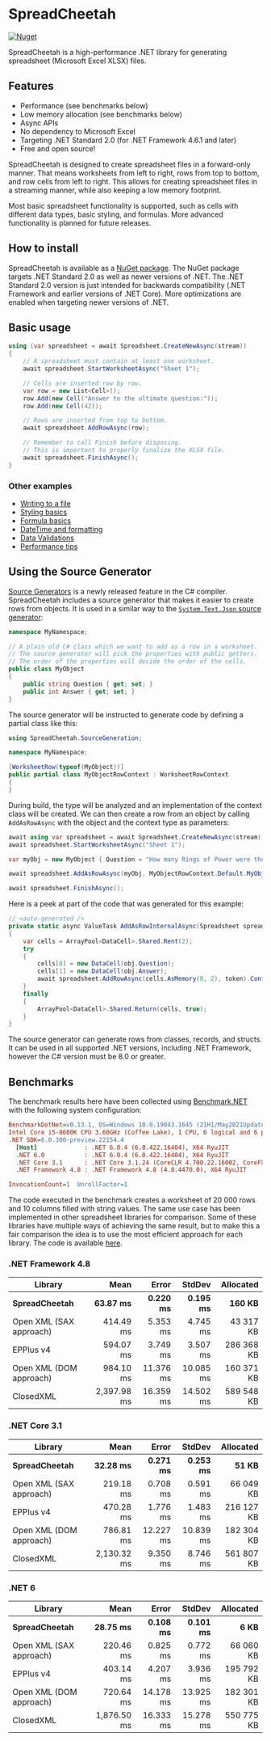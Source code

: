 # SpreadCheetah

[![Nuget](https://img.shields.io/nuget/v/SpreadCheetah)](https://www.nuget.org/packages/SpreadCheetah)

SpreadCheetah is a high-performance .NET library for generating spreadsheet (Microsoft Excel XLSX) files.

## Features
- Performance (see benchmarks below)
- Low memory allocation (see benchmarks below)
- Async APIs
- No dependency to Microsoft Excel
- Targeting .NET Standard 2.0 (for .NET Framework 4.6.1 and later)
- Free and open source!

SpreadCheetah is designed to create spreadsheet files in a forward-only manner.
That means worksheets from left to right, rows from top to bottom, and row cells from left to right.
This allows for creating spreadsheet files in a streaming manner, while also keeping a low memory footprint.

Most basic spreadsheet functionality is supported, such as cells with different data types, basic styling, and formulas. More advanced functionality is planned for future releases.

## How to install
SpreadCheetah is available as a [NuGet package](https://www.nuget.org/packages/SpreadCheetah). The NuGet package targets .NET Standard 2.0 as well as newer versions of .NET. The .NET Standard 2.0 version is just intended for backwards compatibility (.NET Framework and earlier versions of .NET Core). More optimizations are enabled when targeting newer versions of .NET.

## Basic usage
```cs
using (var spreadsheet = await Spreadsheet.CreateNewAsync(stream))
{
    // A spreadsheet must contain at least one worksheet.
    await spreadsheet.StartWorksheetAsync("Sheet 1");

    // Cells are inserted row by row.
    var row = new List<Cell>();
    row.Add(new Cell("Answer to the ultimate question:"));
    row.Add(new Cell(42));

    // Rows are inserted from top to bottom.
    await spreadsheet.AddRowAsync(row);

    // Remember to call Finish before disposing.
    // This is important to properly finalize the XLSX file.
    await spreadsheet.FinishAsync();
}
```

### Other examples
- [Writing to a file](https://github.com/sveinungf/spreadcheetah-samples/blob/main/SpreadCheetahSamples/WriteToFile.cs)
- [Styling basics](https://github.com/sveinungf/spreadcheetah-samples/blob/main/SpreadCheetahSamples/StylingBasics.cs)
- [Formula basics](https://github.com/sveinungf/spreadcheetah-samples/blob/main/SpreadCheetahSamples/FormulaBasics.cs)
- [DateTime and formatting](https://github.com/sveinungf/spreadcheetah-samples/blob/main/SpreadCheetahSamples/DateTimeAndFormatting.cs)
- [Data Validations](https://github.com/sveinungf/spreadcheetah-samples/blob/main/SpreadCheetahSamples/DataValidations.cs)
- [Performance tips](https://github.com/sveinungf/spreadcheetah-samples/blob/main/SpreadCheetahSamples/PerformanceTips.cs)

## Using the Source Generator
[Source Generators](https://devblogs.microsoft.com/dotnet/introducing-c-source-generators) is a newly released feature in the C# compiler. SpreadCheetah includes a source generator that makes it easier to create rows from objects. It is used in a similar way to the [`System.Text.Json` source generator](https://devblogs.microsoft.com/dotnet/try-the-new-system-text-json-source-generator/):
```cs
namespace MyNamespace;

// A plain old C# class which we want to add as a row in a worksheet.
// The source generator will pick the properties with public getters.
// The order of the properties will decide the order of the cells.
public class MyObject
{
    public string Question { get; set; }
    public int Answer { get; set; }
}
```

The source generator will be instructed to generate code by defining a partial class like this:
```cs
using SpreadCheetah.SourceGeneration;

namespace MyNamespace;

[WorksheetRow(typeof(MyObject))]
public partial class MyObjectRowContext : WorksheetRowContext
{
}
```

During build, the type will be analyzed and an implementation of the context class will be created. We can then create a row from an object by calling `AddAsRowAsync` with the object and the context type as parameters:
```cs
await using var spreadsheet = await Spreadsheet.CreateNewAsync(stream);
await spreadsheet.StartWorksheetAsync("Sheet 1");

var myObj = new MyObject { Question = "How many Rings of Power were there?", Answer = 20 };

await spreadsheet.AddAsRowAsync(myObj, MyObjectRowContext.Default.MyObject);

await spreadsheet.FinishAsync();
```

Here is a peek at part of the code that was generated for this example:
```cs
// <auto-generated />
private static async ValueTask AddAsRowInternalAsync(Spreadsheet spreadsheet, MyObject obj, CancellationToken token)
{
    var cells = ArrayPool<DataCell>.Shared.Rent(2);
    try
    {
        cells[0] = new DataCell(obj.Question);
        cells[1] = new DataCell(obj.Answer);
        await spreadsheet.AddRowAsync(cells.AsMemory(0, 2), token).ConfigureAwait(false);
    }
    finally
    {
        ArrayPool<DataCell>.Shared.Return(cells, true);
    }
}
```

The source generator can generate rows from classes, records, and structs. It can be used in all supported .NET versions, including .NET Framework, however the C# version must be 8.0 or greater.


## Benchmarks
The benchmark results here have been collected using [Benchmark.NET](https://github.com/dotnet/benchmarkdotnet) with the following system configuration:

``` ini
BenchmarkDotNet=v0.13.1, OS=Windows 10.0.19043.1645 (21H1/May2021Update)
Intel Core i5-8600K CPU 3.60GHz (Coffee Lake), 1 CPU, 6 logical and 6 physical cores
.NET SDK=6.0.300-preview.22154.4
  [Host]             : .NET 6.0.4 (6.0.422.16404), X64 RyuJIT
  .NET 6.0           : .NET 6.0.4 (6.0.422.16404), X64 RyuJIT
  .NET Core 3.1      : .NET Core 3.1.24 (CoreCLR 4.700.22.16002, CoreFX 4.700.22.17909), X64 RyuJIT
  .NET Framework 4.8 : .NET Framework 4.8 (4.8.4470.0), X64 RyuJIT

InvocationCount=1  UnrollFactor=1
```

The code executed in the benchmark creates a worksheet of 20 000 rows and 10 columns filled with string values. The same use case has been implemented in other spreadsheet libraries for comparison.
Some of these libraries have multiple ways of achieving the same result, but to make this a fair comparison the idea is to use the most efficient approach for each library. The code is available [here](https://github.com/sveinungf/spreadcheetah/blob/main/SpreadCheetah.Benchmark/Benchmarks/StringCells.cs).


### .NET Framework 4.8

|                    Library |         Mean |        Error |       StdDev |  Allocated |
|----------------------------|-------------:|-------------:|-------------:|-----------:|
|          **SpreadCheetah** | **63.87 ms** | **0.220 ms** | **0.195 ms** | **160 KB** |
|    Open XML (SAX approach) |    414.49 ms |     5.353 ms |     4.745 ms |  43 317 KB |
|                  EPPlus v4 |    594.07 ms |     3.749 ms |     3.507 ms | 286 368 KB |
|    Open XML (DOM approach) |    984.10 ms |    11.376 ms |    10.085 ms | 160 371 KB |
|                  ClosedXML |  2,397.98 ms |    16.359 ms |    14.502 ms | 589 548 KB |


### .NET Core 3.1

|                    Library |         Mean |        Error |       StdDev |  Allocated |
|----------------------------|-------------:|-------------:|-------------:|-----------:|
|          **SpreadCheetah** | **32.28 ms** | **0.271 ms** | **0.253 ms** |  **51 KB** |
|    Open XML (SAX approach) |    219.18 ms |     0.708 ms |     0.591 ms |  66 049 KB |
|                  EPPlus v4 |    470.28 ms |     1.776 ms |     1.483 ms | 216 127 KB |
|    Open XML (DOM approach) |    786.81 ms |    12.227 ms |    10.839 ms | 182 304 KB |
|                  ClosedXML |  2,130.32 ms |     9.350 ms |     8.746 ms | 561 807 KB |


### .NET 6

|                    Library |         Mean |        Error |       StdDev |  Allocated |
|----------------------------|-------------:|-------------:|-------------:|-----------:|
|          **SpreadCheetah** | **28.75 ms** | **0.108 ms** | **0.101 ms** |   **6 KB** |
|    Open XML (SAX approach) |    220.46 ms |     0.825 ms |     0.772 ms |  66 060 KB |
|                  EPPlus v4 |    403.14 ms |     4.207 ms |     3.936 ms | 195 792 KB |
|    Open XML (DOM approach) |    720.64 ms |    14.178 ms |    13.925 ms | 182 301 KB |
|                  ClosedXML |  1,876.50 ms |    16.333 ms |    15.278 ms | 550 775 KB |
